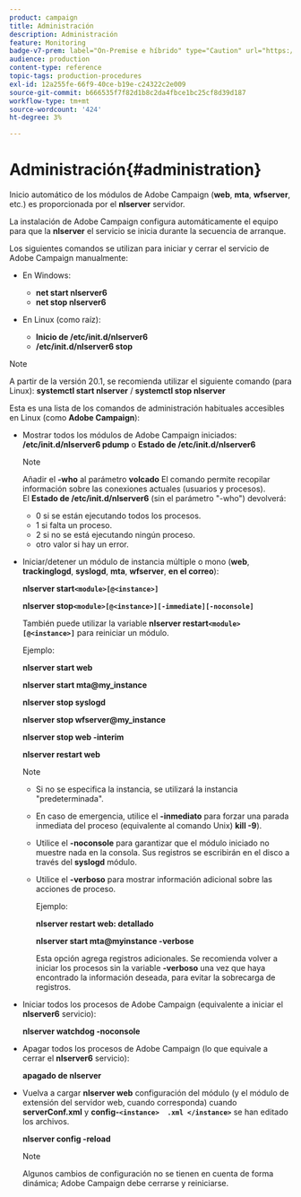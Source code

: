 ```yaml
---
product: campaign
title: Administración
description: Administración
feature: Monitoring
badge-v7-prem: label="On-Premise e híbrido" type="Caution" url="https://experienceleague.adobe.com/docs/campaign-classic/using/installing-campaign-classic/architecture-and-hosting-models/hosting-models-lp/hosting-models.html?lang=es" tooltip="Se aplica solo a implementaciones On-premise e híbridas"
audience: production
content-type: reference
topic-tags: production-procedures
exl-id: 12a255fe-66f9-40ce-b19e-c24322c2e009
source-git-commit: b666535f7f82d1b8c2da4fbce1bc25cf8d39d187
workflow-type: tm+mt
source-wordcount: '424'
ht-degree: 3%

---
```


# Administración{#administration}



Inicio automático de los módulos de Adobe Campaign (**web**, **mta**, **wfserver**, etc.) es proporcionada por el **nlserver** servidor.

La instalación de Adobe Campaign configura automáticamente el equipo para que la **nlserver** el servicio se inicia durante la secuencia de arranque.

Los siguientes comandos se utilizan para iniciar y cerrar el servicio de Adobe Campaign manualmente:

* En Windows:

   * **net start nlserver6**
   * **net stop nlserver6**

* En Linux (como raíz):

   * **Inicio de /etc/init.d/nlserver6**
   * **/etc/init.d/nlserver6 stop**

>[!NOTE]
>
>A partir de la versión 20.1, se recomienda utilizar el siguiente comando (para Linux): **systemctl start nlserver** / **systemctl stop nlserver**

Esta es una lista de los comandos de administración habituales accesibles en Linux (como **Adobe Campaign**):

* Mostrar todos los módulos de Adobe Campaign iniciados: **/etc/init.d/nlserver6 pdump** o **Estado de /etc/init.d/nlserver6**

  >[!NOTE]
  >
  >Añadir el **-who** al parámetro **volcado** El comando permite recopilar información sobre las conexiones actuales (usuarios y procesos).\
  >El **Estado de /etc/init.d/nlserver6** (sin el parámetro &quot;-who&quot;) devolverá:
  >
  >    * 0 si se están ejecutando todos los procesos.
  >    * 1 si falta un proceso.
  >    * 2 si no se está ejecutando ningún proceso.
  >    * otro valor si hay un error.
  >

* Iniciar/detener un módulo de instancia múltiple o mono (**web**, **trackinglogd**, **syslogd**, **mta**, **wfserver**, **en el correo**):

  **nlserver start`<module>[@<instance>]`**

  **nlserver stop`<module>[@<instance>][-immediate][-noconsole]`**

  También puede utilizar la variable **nlserver restart`<module>[@<instance>]`** para reiniciar un módulo.

  Ejemplo:

  **nlserver start web**

  **nlserver start mta@my_instance**

  **nlserver stop syslogd**

  **nlserver stop wfserver@my_instance**

  **nlserver stop web -interim**

  **nlserver restart web**

  >[!NOTE]
  >
  >* Si no se especifica la instancia, se utilizará la instancia &quot;predeterminada&quot;.
  >* En caso de emergencia, utilice el **-inmediato** para forzar una parada inmediata del proceso (equivalente al comando Unix) **kill -9**).
  >* Utilice el **-noconsole** para garantizar que el módulo iniciado no muestre nada en la consola. Sus registros se escribirán en el disco a través del **syslogd** módulo.
  >* Utilice el **-verboso** para mostrar información adicional sobre las acciones de proceso.
  >
  >   Ejemplo:
  >
  >   **nlserver restart web: detallado**
  >
  >   **nlserver start mta@myinstance -verbose**
  >
  >   Esta opción agrega registros adicionales. Se recomienda volver a iniciar los procesos sin la variable **-verboso** una vez que haya encontrado la información deseada, para evitar la sobrecarga de registros.

* Iniciar todos los procesos de Adobe Campaign (equivalente a iniciar el **nlserver6** servicio):

  **nlserver watchdog -noconsole**

* Apagar todos los procesos de Adobe Campaign (lo que equivale a cerrar el **nlserver6** servicio):

  **apagado de nlserver**

* Vuelva a cargar **nlserver web** configuración del módulo (y el módulo de extensión del servidor web, cuando corresponda) cuando **serverConf.xml** y **config-`<instance>  .xml </instance>`** se han editado los archivos.

  **nlserver config -reload**

  >[!NOTE]
  >
  >Algunos cambios de configuración no se tienen en cuenta de forma dinámica; Adobe Campaign debe cerrarse y reiniciarse.
